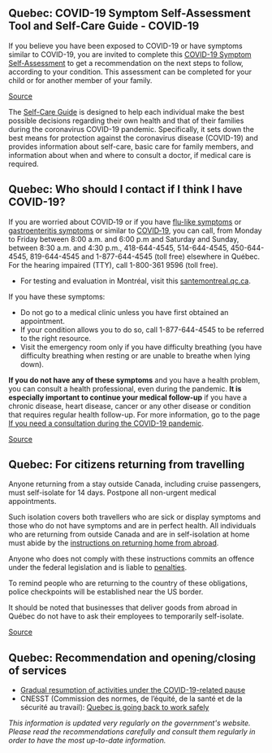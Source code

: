 ## Quebec: COVID-19 Symptom Self-Assessment Tool and Self-Care Guide - COVID-19

If you believe you have been exposed to COVID-19 or have symptoms similar to COVID-19, you are invited to complete this [COVID-19 Symptom Self-Assessment](https://www.quebec.ca/en/health/health-issues/a-z/2019-coronavirus/covid-19-symptom-self-assessment-tool/) to get a recommendation on the next steps to follow, according to your condition. This assessment can be completed for your child or for another member of your family.

[Source](https://www.quebec.ca/en/health/health-issues/a-z/2019-coronavirus/covid-19-symptom-self-assessment-tool/)

The [Self-Care Guide](https://publications.msss.gouv.qc.ca/msss/en/document-002492/) is designed to help each individual make the best possible decisions regarding their own health and that of their families during the coronavirus COVID-19 pandemic. Specifically, it sets down the best means for protection against the coronavirus disease (COVID-19) and provides information about self-care, basic care for family members, and information about when and where to consult a doctor, if medical care is required.

## Quebec: Who should I contact if I think I have COVID-19?

If you are worried about COVID‑19 or if you have [flu-like symptoms](https://www.quebec.ca/en/health/health-issues/flu-cold-and-gastroenteritis/flu-influenza/#c1285) or [gastroenteritis symptoms](https://www.quebec.ca/en/health/health-issues/flu-cold-and-gastroenteritis/gastroenteritis/#c1816) or similar to [COVID‑19](https://www.quebec.ca/en/health/health-issues/a-z/general-information-about-coronavirus/#c46539), you can call, from Monday to Friday between 8:00 a.m. and 6:00 p.m and Saturday and Sunday, between 8:30 a.m. and 4:30 p.m., 418-644-4545, 514-644-4545, 450-644-4545, 819-644-4545 and 1-877-644-4545 (toll free) elsewhere in Québec. For the hearing impaired (TTY), call 1-800-361 9596 (toll free).

- For testing and evaluation in Montréal, visit this [santemontreal.qc.ca](https://santemontreal.qc.ca/en/public/coronavirus-covid-19/testing-covid-19-in-montreal/#c41518).

If you have these symptoms:

- Do not go to a medical clinic unless you have first obtained an appointment.
- If your condition allows you to do so, call 1-877-644-4545 to be referred to the right resource.
- Visit the emergency room only if you have difficulty breathing (you have difficulty breathing when resting or are unable to breathe when lying down).

**If you do not have any of these symptoms** and you have a health problem, you can consult a health professional, even during the pandemic. **It is especially important to continue your medical follow-up** if you have a chronic disease, heart disease, cancer or any other disease or condition that requires regular health follow-up. For more information, go to the page [If you need a consultation during the COVID-19 pandemic](https://www.quebec.ca/en/health/health-issues/a-z/2019-coronavirus/if-you-need-a-consultation-during-the-covid-19-pandemic/).

[Source](https://www.quebec.ca/en/health/health-issues/a-z/2019-coronavirus/)

## Quebec: For citizens returning from travelling

Anyone returning from a stay outside Canada, including cruise passengers, must self-isolate for 14 days. Postpone all non-urgent medical appointments.

Such isolation covers both travellers who are sick or display symptoms and those who do not have symptoms and are in perfect health. All individuals who are returning from outside Canada and are in self-isolation at home must abide by the [instructions on returning home from abroad](https://www.quebec.ca/en/health/health-issues/a-z/2019-coronavirus/instructions-for-travellers-covid19/#c58168).

Anyone who does not comply with these instructions commits an offence under the federal legislation and is liable to [penalties](https://www.canada.ca/en/public-health/services/diseases/2019-novel-coronavirus-infection/latest-travel-health-advice.html#a2).

To remind people who are returning to the country of these obligations, police checkpoints will be established near the US border.

It should be noted that businesses that deliver goods from abroad in Québec do not have to ask their employees to temporarily self-isolate.

[Source](https://www.quebec.ca/en/health/health-issues/a-z/2019-coronavirus/instructions-for-travellers-covid19/)

## Quebec: Recommendation and opening/closing of services

- [Gradual resumption of activities under the COVID-19-related pause](https://www.quebec.ca/en/health/health-issues/a-z/2019-coronavirus/gradual-resumption-activities-covid19-related-pause/)
- CNESST (Commission des normes, de l’équité, de la santé et de la sécurité au travail): [Quebec is going back to work safely](https://www.cnesst.gouv.qc.ca/salle-de-presse/covid-19-info-en/Pages/back-to-work.aspx)

_This information is updated very regularly on the government's website. Please read the recommendations carefully and consult them regularly in order to have the most up-to-date information._
